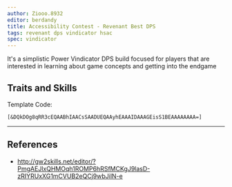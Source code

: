 ```yaml
---
author: Ziooo.8932
editor: berdandy
title: Accessibility Contest - Revenant Best DPS
tags: revenant dps vindicator hsac
spec: vindicator
---
```


It's a simplistic Power Vindicator DPS build focused for players that are interested in learning about game concepts and getting into the endgame

## Traits and Skills

Template Code:

`[&DQkDOg8qRR3cEQAABhIAACsSAADUEQAAyhEAAAIDAAAGEisS1BEAAAAAAAA=]`

---

<div
  data-armory-embed='skills'
  data-armory-ids='62719,62832,62962,62878,62942'
>
</div>
<div
  data-armory-embed='specializations'
  data-armory-ids='3,15,69'
  data-armory-3-traits='1761,1760,1719'
  data-armory-15-traits='1767,1765,1800'
  data-armory-69-traits='2258,2255,2257'
>
</div>
<script async src='https://unpkg.com/armory-embeds@^0.x.x/armory-embeds.js'></script>



## References

- http://gw2skills.net/editor/?PmgAEJlxQHMOqh1ROMP6hRSfMCKgJ9lasD-zRIYRUxXG1mCVUB2eQCj9wbJilN-e
